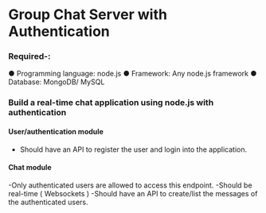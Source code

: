 # Group Chat Server with Authentication
### Required-:
● Programming language: node.js
● Framework: Any node.js framework
● Database: MongoDB/ MySQL
### Build a real-time chat application using node.js with authentication
#### User/authentication module
- Should have an API to register the user and login into the application.
#### Chat module
-Only authenticated users are allowed to access this endpoint.
-Should be real-time ( Websockets )
-Should have an API to create/list the messages of the authenticated users.
